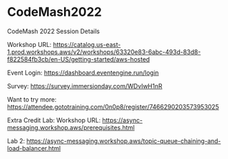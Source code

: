 # CodeMash2022
CodeMash 2022 Session Details

Workshop URL:
https://catalog.us-east-1.prod.workshops.aws/v2/workshops/63320e83-6abc-493d-83d8-f822584fb3cb/en-US/getting-started/aws-hosted

Event Login:
https://dashboard.eventengine.run/login

Survey:
https://survey.immersionday.com/WDvIwH1nR

Want to try more:
https://attendee.gototraining.com/0n0p8/register/7466290203573953025

Extra Credit Lab:
Workshop URL: https://async-messaging.workshop.aws/prerequisites.html

Lab 2: https://async-messaging.workshop.aws/topic-queue-chaining-and-load-balancer.html
